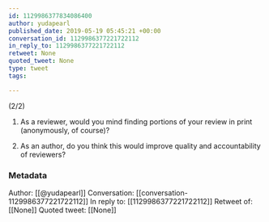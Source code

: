 ```yaml
---
id: 1129986377834086400
author: yudapearl
published_date: 2019-05-19 05:45:21 +00:00
conversation_id: 1129986377221722112
in_reply_to: 1129986377221722112
retweet: None
quoted_tweet: None
type: tweet
tags:

---
```


(2/2) 

1. As a reviewer, would you mind finding portions of your review in print (anonymously, of course)?

2. As an author, do you think this would improve quality and accountability of reviewers?

### Metadata

Author: [[@yudapearl]]
Conversation: [[conversation-1129986377221722112]]
In reply to: [[1129986377221722112]]
Retweet of: [[None]]
Quoted tweet: [[None]]
